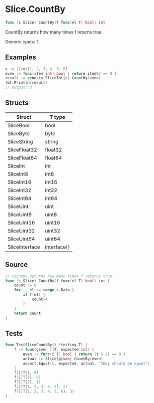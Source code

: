 # Slice.CountBy

```go
func (s Slice) CountBy(f func(el T) bool) int
```

CountBy returns how many times f returns true.

Generic types: T.

## Examples

```go
s := []int{1, 2, 3, 4, 5, 6}
even := func(item int) bool { return item%2 == 0 }
result := genesis.SliceInt{s}.CountBy(even)
fmt.Println(result)
// Output: 3
```

## Structs

| Struct | T type |
| ------ | ------ |
| SliceBool | bool |
| SliceByte | byte |
| SliceString | string |
| SliceFloat32 | float32 |
| SliceFloat64 | float64 |
| SliceInt | int |
| SliceInt8 | int8 |
| SliceInt16 | int16 |
| SliceInt32 | int32 |
| SliceInt64 | int64 |
| SliceUint | uint |
| SliceUint8 | uint8 |
| SliceUint16 | uint16 |
| SliceUint32 | uint32 |
| SliceUint64 | uint64 |
| SliceInterface | interface{} |

## Source

```go
// CountBy returns how many times f returns true.
func (s Slice) CountBy(f func(el T) bool) int {
	count := 0
	for _, el := range s.Data {
		if f(el) {
			count++
		}
	}
	return count
}
```

## Tests

```go
func TestSliceCountBy(t *testing.T) {
	f := func(given []T, expected int) {
		even := func(t T) bool { return (t % 2) == 0 }
		actual := Slice{given}.CountBy(even)
		assert.Equal(t, expected, actual, "they should be equal")
	}
	f([]T{}, 0)
	f([]T{1}, 0)
	f([]T{2}, 1)
	f([]T{1, 2, 3, 4, 5}, 2)
	f([]T{1, 2, 3, 4, 5, 6}, 3)
}
```